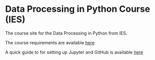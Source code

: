 # Data Processing in Python Course (IES)
The course site for the Data Processing in Python from IES.

The course requirements are available [here](/requirements.md)

A quick guide to for setting up Jupyter and GitHub is available [here](/quick-intro.md)
